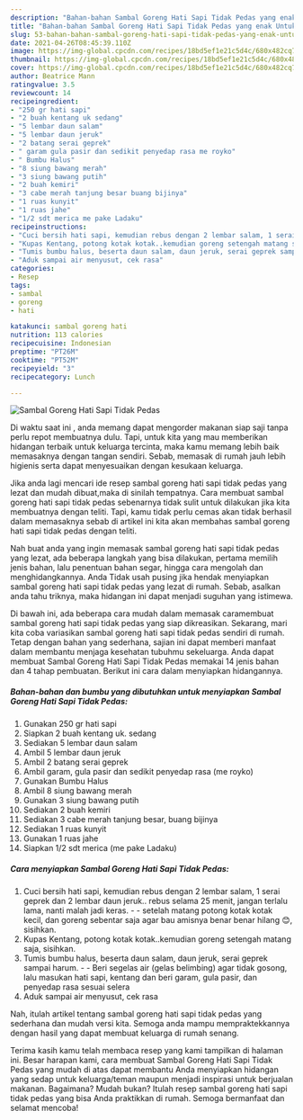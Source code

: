 ```yaml
---
description: "Bahan-bahan Sambal Goreng Hati Sapi Tidak Pedas yang enak Untuk Jualan"
title: "Bahan-bahan Sambal Goreng Hati Sapi Tidak Pedas yang enak Untuk Jualan"
slug: 53-bahan-bahan-sambal-goreng-hati-sapi-tidak-pedas-yang-enak-untuk-jualan
date: 2021-04-26T08:45:39.110Z
image: https://img-global.cpcdn.com/recipes/18bd5ef1e21c5d4c/680x482cq70/sambal-goreng-hati-sapi-tidak-pedas-foto-resep-utama.jpg
thumbnail: https://img-global.cpcdn.com/recipes/18bd5ef1e21c5d4c/680x482cq70/sambal-goreng-hati-sapi-tidak-pedas-foto-resep-utama.jpg
cover: https://img-global.cpcdn.com/recipes/18bd5ef1e21c5d4c/680x482cq70/sambal-goreng-hati-sapi-tidak-pedas-foto-resep-utama.jpg
author: Beatrice Mann
ratingvalue: 3.5
reviewcount: 14
recipeingredient:
- "250 gr hati sapi"
- "2 buah kentang uk sedang"
- "5 lembar daun salam"
- "5 lembar daun jeruk"
- "2 batang serai geprek"
- " garam gula pasir dan sedikit penyedap rasa me royko"
- " Bumbu Halus"
- "8 siung bawang merah"
- "3 siung bawang putih"
- "2 buah kemiri"
- "3 cabe merah tanjung besar buang bijinya"
- "1 ruas kunyit"
- "1 ruas jahe"
- "1/2 sdt merica me pake Ladaku"
recipeinstructions:
- "Cuci bersih hati sapi, kemudian rebus dengan 2 lembar salam, 1 serai geprek dan 2 lembar daun jeruk.. rebus selama 25 menit, jangan terlalu lama, nanti malah jadi keras.  setelah matang potong kotak kotak kecil, dan goreng sebentar saja agar bau amisnya benar benar hilang 😊, sisihkan."
- "Kupas Kentang, potong kotak kotak..kemudian goreng setengah matang saja, sisihkan."
- "Tumis bumbu halus, beserta daun salam, daun jeruk, serai geprek sampai harum.   Beri segelas air (gelas belimbing) agar tidak gosong, lalu masukan hati sapi, kentang dan beri garam, gula pasir, dan penyedap rasa sesuai selera"
- "Aduk sampai air menyusut, cek rasa"
categories:
- Resep
tags:
- sambal
- goreng
- hati

katakunci: sambal goreng hati 
nutrition: 113 calories
recipecuisine: Indonesian
preptime: "PT26M"
cooktime: "PT52M"
recipeyield: "3"
recipecategory: Lunch

---
```



![Sambal Goreng Hati Sapi Tidak Pedas](https://img-global.cpcdn.com/recipes/18bd5ef1e21c5d4c/680x482cq70/sambal-goreng-hati-sapi-tidak-pedas-foto-resep-utama.jpg)

Di waktu  saat ini , anda memang dapat mengorder makanan siap saji tanpa perlu repot membuatnya dulu. Tapi, untuk kita yang mau memberikan hidangan terbaik untuk keluarga tercinta, maka kamu memang lebih baik memasaknya dengan tangan sendiri. Sebab, memasak di rumah jauh lebih higienis serta dapat menyesuaikan dengan kesukaan keluarga.

Jika anda lagi mencari ide resep sambal goreng hati sapi tidak pedas yang lezat dan mudah dibuat,maka di sinilah tempatnya. Cara membuat sambal goreng hati sapi tidak pedas  sebenarnya tidak sulit untuk dilakukan jika kita membuatnya dengan teliti. Tapi, kamu tidak perlu cemas akan tidak berhasil dalam memasaknya 
sebab di artikel ini kita akan membahas sambal goreng hati sapi tidak pedas dengan teliti.  



Nah buat anda yang ingin memasak sambal goreng hati sapi tidak pedas yang lezat, ada beberapa langkah yang bisa dilakukan, pertama memilih jenis bahan, lalu penentuan bahan segar, hingga cara mengolah dan menghidangkannya. Anda Tidak usah pusing jika hendak menyiapkan sambal goreng hati sapi tidak pedas yang lezat di rumah. Sebab, asalkan anda  tahu triknya, maka hidangan ini dapat menjadi suguhan yang istimewa.

Di bawah ini, ada beberapa cara mudah dalam memasak caramembuat sambal goreng hati sapi tidak pedas yang siap dikreasikan. Sekarang, mari kita coba variasikan sambal goreng hati sapi tidak pedas sendiri di rumah. Tetap dengan bahan yang sederhana, sajian ini dapat memberi manfaat dalam membantu menjaga kesehatan tubuhmu sekeluarga. Anda dapat membuat Sambal Goreng Hati Sapi Tidak Pedas memakai 14 jenis bahan dan 4 tahap pembuatan. Berikut ini cara dalam menyiapkan hidangannya.

<!--inarticleads1-->

##### Bahan-bahan dan bumbu yang dibutuhkan untuk menyiapkan Sambal Goreng Hati Sapi Tidak Pedas:

1. Gunakan 250 gr hati sapi
1. Siapkan 2 buah kentang uk. sedang
1. Sediakan 5 lembar daun salam
1. Ambil 5 lembar daun jeruk
1. Ambil 2 batang serai geprek
1. Ambil  garam, gula pasir dan sedikit penyedap rasa (me royko)
1. Gunakan  Bumbu Halus
1. Ambil 8 siung bawang merah
1. Gunakan 3 siung bawang putih
1. Sediakan 2 buah kemiri
1. Sediakan 3 cabe merah tanjung besar, buang bijinya
1. Sediakan 1 ruas kunyit
1. Gunakan 1 ruas jahe
1. Siapkan 1/2 sdt merica (me pake Ladaku)




<!--inarticleads2-->

##### Cara menyiapkan Sambal Goreng Hati Sapi Tidak Pedas:

1. Cuci bersih hati sapi, kemudian rebus dengan 2 lembar salam, 1 serai geprek dan 2 lembar daun jeruk.. rebus selama 25 menit, jangan terlalu lama, nanti malah jadi keras. -  - setelah matang potong kotak kotak kecil, dan goreng sebentar saja agar bau amisnya benar benar hilang 😊, sisihkan.
1. Kupas Kentang, potong kotak kotak..kemudian goreng setengah matang saja, sisihkan.
1. Tumis bumbu halus, beserta daun salam, daun jeruk, serai geprek sampai harum.  -  - Beri segelas air (gelas belimbing) agar tidak gosong, lalu masukan hati sapi, kentang dan beri garam, gula pasir, dan penyedap rasa sesuai selera
1. Aduk sampai air menyusut, cek rasa




Nah, itulah artikel tentang  sambal goreng hati sapi tidak pedas  yang sederhana dan mudah versi kita. Semoga anda mampu mempraktekkannya dengan hasil yang dapat membuat keluarga di rumah senang. 

Terima kasih kamu telah membaca resep yang kami tampilkan di halaman ini. Besar harapan kami, cara membuat  Sambal Goreng Hati Sapi Tidak Pedas yang mudah di atas dapat membantu Anda menyiapkan hidangan yang sedap untuk keluarga/teman maupun menjadi inspirasi untuk berjualan makanan. Bagaimana? Mudah bukan? Itulah resep sambal goreng hati sapi tidak pedas yang bisa Anda praktikkan di rumah. Semoga bermanfaat dan selamat mencoba!

